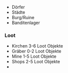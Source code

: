 - Dörfer
- Städte
- Burg/Ruine
- Banditenlager
### Loot

- Kirchen  3-6 Loot Objekte
- Gräber 0-2 Loot Objekte
- Mine 1-5 Loot Objekte
- Shops 2-5 Loot Objekte
- 